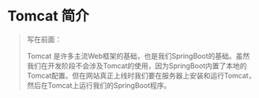 # Tomcat 简介

> 写在前面：
>
> Tomcat 是许多主流Web框架的基础，也是我们SpringBoot的基础。虽然我们在开发阶段不会涉及Tomcat的使用，因为SpringBoot内置了本地的Tomcat配置。但在网站真正上线时我们要在服务器上安装和运行Tomcat，然后在Tomcat上运行我们的SpringBoot程序。